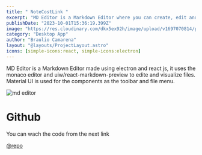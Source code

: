```yaml
---
title: " NoteCostLink "
excerpt: "MD Editor is a Markdown Editor where you can create, edit and visualize Mardown files."
publishDate: "2023-10-01T15:36:19.399Z"
image: "https://res.cloudinary.com/dkx5ex92h/image/upload/v1697070814/portfolio/projects/mdeditor/ecw3qywikscsyotdaeyk.png"
category: "Desktop App"
author: "Braulio Camarena"
layout: "@layouts/ProjectLayout.astro"
icons: [simple-icons:react, simple-icons:electron]
---
```

MD Editor is a Markdown Editor made using electron and react js, it uses the monaco editor and uiw/react-markdown-preview to edite and visualize files. Material UI is used for the components as the toolbar and file menu.

![md editor](https://res.cloudinary.com/dkx5ex92h/image/upload/v1697070551/portfolio/projects/mdeditor/yta1qhkujiiknihwgfya.png) 


# Github
You can wach the code from the next link

[@repo](https://github.com/BrauCamaH/md-editor
) 